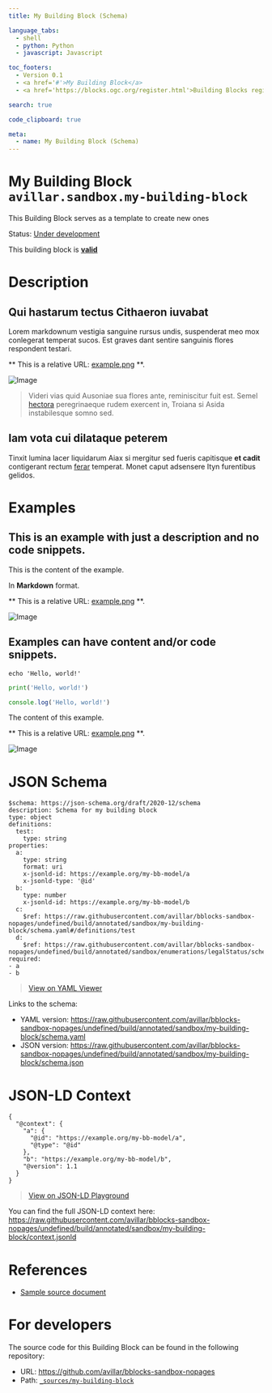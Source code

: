 ```yaml
---
title: My Building Block (Schema)

language_tabs:
  - shell
  - python: Python
  - javascript: Javascript

toc_footers:
  - Version 0.1
  - <a href='#'>My Building Block</a>
  - <a href='https://blocks.ogc.org/register.html'>Building Blocks register</a>

search: true

code_clipboard: true

meta:
  - name: My Building Block (Schema)
---
```



# My Building Block `avillar.sandbox.my-building-block`

This Building Block serves as a template to create new ones

<p class="status">
    <span data-rainbow-uri="http://www.opengis.net/def/status">Status</span>:
    <a href="http://www.opengis.net/def/status/under-development" target="_blank" data-rainbow-uri>Under development</a>
</p>

<aside class="success">
This building block is <strong><a href="https://github.com/avillar/bblocks-sandbox-nopages/blob/master/build/tests/sandbox/my-building-block/" target="_blank">valid</a></strong>
</aside>

# Description

## Qui hastarum tectus Cithaeron iuvabat

Lorem markdownum vestigia sanguine rursus undis, suspenderat meo mox conlegerat
temperat sucos. Est graves dant sentire sanguinis flores respondent testari.

** This is a relative URL: [example.png](assets/example.png) **.

![Image](assets/example.png)

> Videri vias quid Ausoniae sua flores ante, reminiscitur fuit est. Semel
> [hectora](http://silvaque.org/) peregrinaeque rudem exercent in, Troiana si
> Asida instabilesque somno sed.

## Iam vota cui dilataque peterem

Tinxit lumina lacer liquidarum Aiax si mergitur sed fueris capitisque **et
cadit** contigerant rectum [ferar](http://prosternit.com/quoque.html) temperat.
Monet caput adsensere Ityn furentibus gelidos.
# Examples

## This is an example with just a description and no code snippets.

This is the content of the example.

In **Markdown** format.

** This is a relative URL: [example.png](assets/example.png) **.

![Image](assets/example.png)


## Examples can have content and/or code snippets.



```shell
echo 'Hello, world!'
```



```python
print('Hello, world!')
```



```javascript
console.log('Hello, world!')
```

The content of this example. 

** This is a relative URL: [example.png](assets/example.png) **.

![Image](assets/example.png)


# JSON Schema

```yaml--schema
$schema: https://json-schema.org/draft/2020-12/schema
description: Schema for my building block
type: object
definitions:
  test:
    type: string
properties:
  a:
    type: string
    format: uri
    x-jsonld-id: https://example.org/my-bb-model/a
    x-jsonld-type: '@id'
  b:
    type: number
    x-jsonld-id: https://example.org/my-bb-model/b
  c:
    $ref: https://raw.githubusercontent.com/avillar/bblocks-sandbox-nopages/undefined/build/annotated/sandbox/my-building-block/schema.yaml#/definitions/test
  d:
    $ref: https://raw.githubusercontent.com/avillar/bblocks-sandbox-nopages/undefined/build/annotated/sandbox/enumerations/legalStatus/schema.yaml
required:
- a
- b

```

> <a target="_blank" href="https://avillar.github.io/TreedocViewer/?dataParser=yaml&amp;dataUrl=https%3A%2F%2Fraw.githubusercontent.com%2Favillar%2Fbblocks-sandbox-nopages%2Fundefined%2Fbuild%2Fannotated%2Fsandbox%2Fmy-building-block%2Fschema.yaml&amp;expand=2&amp;option=%7B%22showTable%22%3A+false%7D">View on YAML Viewer</a>

Links to the schema:

* YAML version: <a href="https://raw.githubusercontent.com/avillar/bblocks-sandbox-nopages/undefined/build/annotated/sandbox/my-building-block/schema.yaml" target="_blank">https://raw.githubusercontent.com/avillar/bblocks-sandbox-nopages/undefined/build/annotated/sandbox/my-building-block/schema.yaml</a>
* JSON version: <a href="https://raw.githubusercontent.com/avillar/bblocks-sandbox-nopages/undefined/build/annotated/sandbox/my-building-block/schema.json" target="_blank">https://raw.githubusercontent.com/avillar/bblocks-sandbox-nopages/undefined/build/annotated/sandbox/my-building-block/schema.json</a>


# JSON-LD Context

```json--ldContext
{
  "@context": {
    "a": {
      "@id": "https://example.org/my-bb-model/a",
      "@type": "@id"
    },
    "b": "https://example.org/my-bb-model/b",
    "@version": 1.1
  }
}
```

> <a target="_blank" href="https://json-ld.org/playground/#json-ld=https%3A%2F%2Fraw.githubusercontent.com%2Favillar%2Fbblocks-sandbox-nopages%2Fundefined%2Fbuild%2Fannotated%2Fsandbox%2Fmy-building-block%2Fcontext.jsonld">View on JSON-LD Playground</a>

You can find the full JSON-LD context here:
<a href="https://raw.githubusercontent.com/avillar/bblocks-sandbox-nopages/undefined/build/annotated/sandbox/my-building-block/context.jsonld" target="_blank">https://raw.githubusercontent.com/avillar/bblocks-sandbox-nopages/undefined/build/annotated/sandbox/my-building-block/context.jsonld</a>

# References

* [Sample source document](https://example.com/sources/1)

# For developers

The source code for this Building Block can be found in the following repository:

* URL: <a href="https://github.com/avillar/bblocks-sandbox-nopages" target="_blank">https://github.com/avillar/bblocks-sandbox-nopages</a>
* Path:
<code><a href="https://github.com/avillar/bblocks-sandbox-nopages/blob/HEAD/_sources/my-building-block" target="_blank">_sources/my-building-block</a></code>

